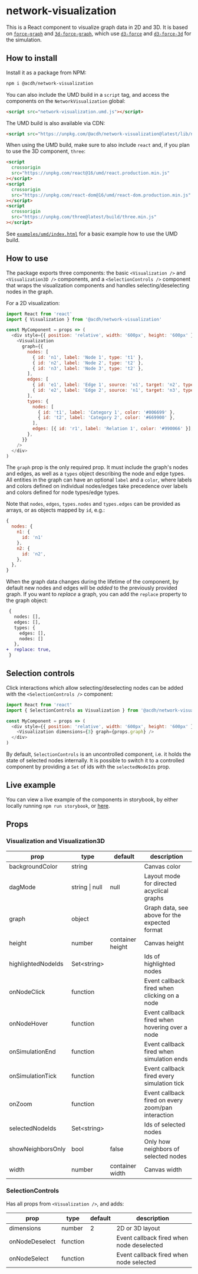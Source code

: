 # network-visualization

This is a React component to visualize graph data in 2D and 3D. It is based on
[`force-graph`](https://github.com/vasturiano/force-graph) and
[`3d-force-graph`](https://github.com/vasturiano/3d-force-graph), which use
[`d3-force`](https://github.com/d3/d3-force) and
[`d3-force-3d`](https://github.com/vasturiano/d3-force-3d) for the simulation.

## How to install

Install it as a package from NPM:

```sh
npm i @acdh/network-visualization
```

You can also include the UMD build in a `script` tag, and access the components
on the `NetworkVisualization` global:

```html
<script src="network-visualization.umd.js"></script>
```

The UMD build is also available via CDN:

```html
<script src="https://unpkg.com/@acdh/network-visualization@latest/lib/network-visualization.umd.js"></script>
```

When using the UMD build, make sure to also include `react` and, if you plan to
use the 3D component, `three`:

```html
<script
  crossorigin
  src="https://unpkg.com/react@16/umd/react.production.min.js"
></script>
<script
  crossorigin
  src="https://unpkg.com/react-dom@16/umd/react-dom.production.min.js"
></script>
<script
  crossorigin
  src="https://unpkg.com/three@latest/build/three.min.js"
></script>
```

See [`examples/umd/index.html`](examples/umd/index.html) for a basic example how
to use the UMD build.

## How to use

The package exports three components: the basic `<Visualization />` and
`<Visualization3D />` components, and a `<SelectionControls />` component that
wraps the visualization components and handles selecting/deselecting nodes in
the graph.

For a 2D visualization:

```js
import React from 'react'
import { Visualization } from '@acdh/network-visualization'

const MyComponent = props => (
  <div style={{ position: 'relative', width: '600px', height: '600px' }}>
    <Visualization
      graph={{
        nodes: [
          { id: 'n1', label: 'Node 1', type: 't1' },
          { id: 'n2', label: 'Node 2', type: 't2' },
          { id: 'n3', label: 'Node 3', type: 't2' },
        ],
        edges: [
          { id: 'e1', label: 'Edge 1', source: 'n1', target: 'n2', type: 'r1' },
          { id: 'e2', label: 'Edge 2', source: 'n1', target: 'n3', type: 'r1' },
        ],
        types: {
          nodes: [
            { id: 't1', label: 'Category 1', color: '#006699' },
            { id: 't2', label: 'Category 2', color: '#669900' },
          ],
          edges: [{ id: 'r1', label: 'Relation 1', color: '#990066' }],
        },
      }}
    />
  </div>
)
```

The `graph` prop is the only required prop. It must include the graph's nodes
and edges, as well as a `types` object describing the node and edge types. All
entities in the graph can have an optional `label` and a `color`, where labels
and colors defined on individual nodes/edges take precedence over labels and
colors defined for node types/edge types.

Note that `nodes`, `edges`, `types.nodes` and `types.edges` can be provided as
arrays, or as objects mapped by `id`, e.g.:

```js
{
  nodes: {
    n1: {
      id: 'n1'
    },
    n2: {
      id: 'n2',
    },
  },
}
```

When the graph data changes during the lifetime of the component, by default new
nodes and edges will be _added_ to the previously provided graph. If you want to
_replace_ a graph, you can add the `replace` property to the graph object:

```diff
 {
   nodes: [],
   edges: [],
   types: {
     edges: [],
     nodes: []
   },
+  replace: true,
 }
```

## Selection controls

Click interactions which allow selecting/deselecting nodes can be added with the
`<SelectionControls />` component:

```js
import React from 'react'
import { SelectionControls as Visualization } from '@acdh/network-visualization'

const MyComponent = props => (
  <div style={{ position: 'relative', width: '600px', height: '600px' }}>
    <Visualization dimensions={3} graph={props.graph} />
  </div>
)
```

By default, `SelectionControls` is an uncontrolled component, i.e. it holds the
state of selected nodes internally. It is possible to switch it to a controlled
component by providing a `Set` of ids with the `selectedNodeIds` prop.

## Live example

You can view a live example of the components in storybook, by either locally
running `npm run storybook`, or
[here](https://acdh-network-visualization.netlify.com).

## Props

### Visualization and Visualization3D

| prop               | type           | default          | description                                        |
| ------------------ | -------------- | ---------------- | -------------------------------------------------- |
| backgroundColor    | string         |                  | Canvas color                                       |
| dagMode            | string \| null | null             | Layout mode for directed acyclical graphs          |
| graph              | object         |                  | Graph data, see above for the expected format      |
| height             | number         | container height | Canvas height                                      |
| highlightedNodeIds | Set\<string\>  |                  | Ids of highlighted nodes                           |
| onNodeClick        | function       |                  | Event callback fired when clicking on a node       |
| onNodeHover        | function       |                  | Event callback fired when hovering over a node     |
| onSimulationEnd    | function       |                  | Event callback fired when simulation ends          |
| onSimulationTick   | function       |                  | Event callback fired every simulation tick         |
| onZoom             | function       |                  | Event callback fired on every zoom/pan interaction |
| selectedNodeIds    | Set\<string\>  |                  | Ids of selected nodes                              |
| showNeighborsOnly  | bool           | false            | Only how neighbors of selected nodes               |
| width              | number         | container width  | Canvas width                                       |

### SelectionControls

Has all props from `<Visualization />`, and adds:

| prop           | type     | default | description                               |
| -------------- | -------- | ------- | ----------------------------------------- |
| dimensions     | number   | 2       | 2D or 3D layout                           |
| onNodeDeselect | function |         | Event callback fired when node deselected |
| onNodeSelect   | function |         | Event callback fired when node selected   |
